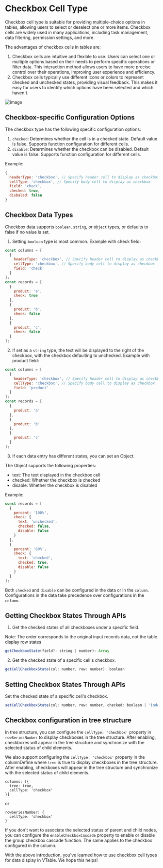 # Checkbox Cell Type

Checkbox cell type is suitable for providing multiple-choice options in tables, allowing users to select or deselect one or more items. Checkbox cells are widely used in many applications, including task management, data filtering, permission settings, and more.

The advantages of checkbox cells in tables are:

1. Checkbox cells are intuitive and flexible to use. Users can select one or multiple options based on their needs to perform specific operations or filter data. This interaction method allows users to have more precise control over their operations, improving user experience and efficiency.
2. Checkbox cells typically use different icons or colors to represent checked and unchecked states, providing visual feedback. This makes it easy for users to identify which options have been selected and which haven't.

![image](https://lf9-dp-fe-cms-tos.byteorg.com/obj/bit-cloud/VTable/guide/checkbox.png)

## Checkbox-specific Configuration Options

The checkbox type has the following specific configuration options:

1. `checked`: Determines whether the cell is in a checked state. Default value is false. Supports function configuration for different cells.
2. `disable`: Determines whether the checkbox can be disabled. Default value is false. Supports function configuration for different cells.

Example:

```javascript
{
  headerType: 'checkbox', // Specify header cell to display as checkbox
  cellType: 'checkbox', // Specify body cell to display as checkbox
  field: 'check',
  checked: true,
  disbaled: false
}
```

## Checkbox Data Types

Checkbox data supports `boolean`, `string`, or `Object` types, or defaults to false if no value is set.

1. Setting `boolean` type is most common. Example with check field:

```javascript
const columns = [
  {
    headerType: 'checkbox', // Specify header cell to display as checkbox
    cellType: 'checkbox', // Specify body cell to display as checkbox
    field: 'check'
  }
];
const records = [
  {
    product: 'a',
    check: true
  },
  {
    product: 'b',
    check: false
  },
  {
    product: 'c',
    check: false
  }
];
```

2. If set as a `string` type, the text will be displayed to the right of the checkbox, with the checkbox defaulting to unchecked. Example with product field:

```javascript
const columns = [
  {
    headerType: 'checkbox', // Specify header cell to display as checkbox
    cellType: 'checkbox', // Specify body cell to display as checkbox
    field: 'product'
  }
];
const records = [
  {
    product: 'a'
  },
  {
    product: 'b'
  },
  {
    product: 'c'
  }
];
```

3. If each data entry has different states, you can set an Object.

The Object supports the following properties:

- text: The text displayed in the checkbox cell
- checked: Whether the checkbox is checked
- disable: Whether the checkbox is disabled

Example:

```javascript
const records = [
  {
    percent: '100%',
    check: {
      text: 'unchecked',
      checked: false,
      disable: false
    }
  },
  {
    percent: '80%',
    check: {
      text: 'checked',
      checked: true,
      disable: false
    }
  }
];
```

Both `checked` and `disable` can be configured in the data or in the `column`. Configurations in the data take precedence over configurations in the `column`.

## Getting Checkbox States Through APIs

1. Get the checked states of all checkboxes under a specific field.

Note: The order corresponds to the original input records data, not the table display row states

```javascript
getCheckboxState(field?: string | number): Array
```

2. Get the checked state of a specific cell's checkbox.

```javascript
getCellCheckboxState(col: number, row: number): boolean
```

## Setting Checkbox States Through APIs

Set the checked state of a specific cell's checkbox.

```javascript
setCellCheckboxState(col: number, row: number, checked: boolean | 'indeterminate')
```

## Checkbox configuration in tree structure

In tree structure, you can configure the `cellType: 'checkbox'` property in `rowSeriesNumber` to display checkboxes in the tree structure. After enabling, checkboxes will appear in the tree structure and synchronize with the selected status of child elements.

We also support configuring the `cellType: 'checkbox'` property in the columnDefine where `tree` is true to display checkboxes in the tree structure. After enabling, checkboxes will appear in the tree structure and synchronize with the selected status of child elements.

```
columns: [{
  tree: true,
  cellType: 'checkbox'
}]
```

or

```
rowSeriesNumber: {
  cellType: 'checkbox'
}
```
If you don't want to associate the selected status of parent and child nodes, you can configure the `enableCheckboxCascade` property to enable or disable the group checkbox cascade function. The same applies to the checkbox configured in the column.

With the above introduction, you've learned how to use checkbox cell types for data display in VTable. We hope this helps!
